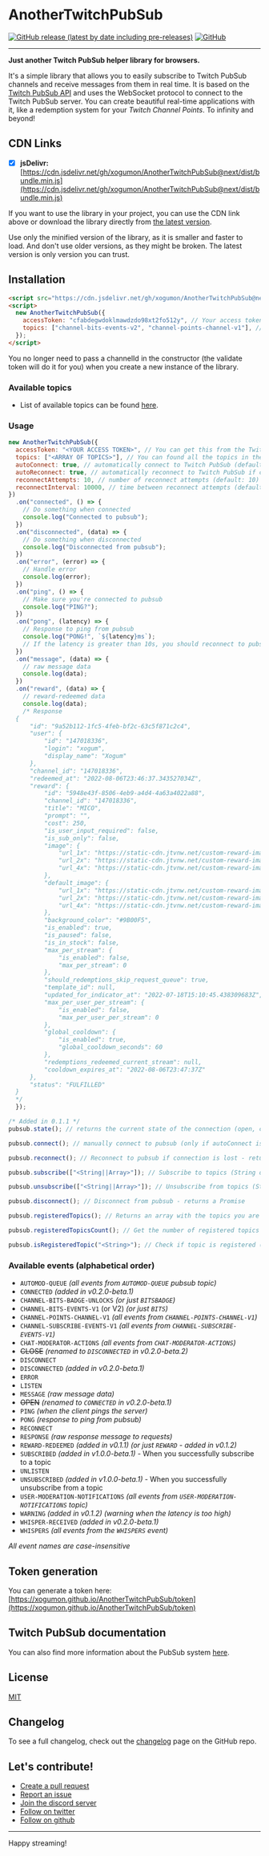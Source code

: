 # AnotherTwitchPubSub

[![GitHub release (latest by date including pre-releases)](https://img.shields.io/github/v/release/xogumon/AnotherTwitchPubSub?color=blueviolet&include_prereleases)](https://github.com/xogumon/AnotherTwitchPubSub/releases/latest) [![GitHub](https://img.shields.io/github/license/xogumon/AnotherTwitchPubSub)](LICENSE)

---

**Just another Twitch PubSub helper library for browsers.**

It's a simple library that allows you to easily subscribe to Twitch PubSub channels and receive messages from them in real time. It is based on the [Twitch PubSub API](https://dev.twitch.tv/docs/pubsub) and uses the WebSocket protocol to connect to the Twitch PubSub server. You can create beautiful real-time applications with it, like a redemption system for your _Twitch Channel Points_. To infinity and beyond!

## CDN Links

- [x] **jsDelivr:** [https://cdn.jsdelivr.net/gh/xogumon/AnotherTwitchPubSub@next/dist/bundle.min.js](https://cdn.jsdelivr.net/gh/xogumon/AnotherTwitchPubSub@next/dist/bundle.min.js)

If you want to use the library in your project, you can use the CDN link above or download the library directly from [the latest version](https://github.com/xogumon/AnotherTwitchPubSub/releases/latest/download/bundle.min.js).

Use only the minified version of the library, as it is smaller and faster to load. And don't use older versions, as they might be broken. The latest version is only version you can trust.

## Installation

```html
<script src="https://cdn.jsdelivr.net/gh/xogumon/AnotherTwitchPubSub@next/dist/bundle.min.js"></script>
<script>
  new AnotherTwitchPubSub({
    accessToken: "cfabdegwdoklmawdzdo98xt2fo512y", // Your access token
    topics: ["channel-bits-events-v2", "channel-points-channel-v1"], // Topics to subscribe to
  });
</script>
```

You no longer need to pass a channelId in the constructor (the validate token will do it for you) when you create a new instance of the library.

### Available topics

- List of available topics can be found [here](https://dev.twitch.tv/docs/pubsub/#available-topics).

### Usage

```js
new AnotherTwitchPubSub({
  accessToken: "<YOUR ACCESS TOKEN>", // You can get this from the Twitch API (required) (see below) - Renamed from "authToken" in v1.0.0-beta.1
  topics: ["<ARRAY OF TOPICS>"], // You can found all the topics in the Twitch PubSub API documentation (https://dev.twitch.tv/docs/pubsub) (required)
  autoConnect: true, // automatically connect to Twitch PubSub (default: true) - added in v0.1.1
  autoReconnect: true, // automatically reconnect to Twitch PubSub if connection is lost (default: true) - added in v0.1.1 - renamed from "reconnect" in v0.1.2
  reconnectAttempts: 10, // number of reconnect attempts (default: 10) - added in v0.1.2
  reconnectInterval: 10000, // time between reconnect attempts (default: 10000) - added in v0.1.2
})
  .on("connected", () => {
    // Do something when connected
    console.log("Connected to pubsub");
  })
  .on("disconnected", (data) => {
    // Do something when disconnected
    console.log("Disconnected from pubsub");
  })
  .on("error", (error) => {
    // Handle error
    console.log(error);
  })
  .on("ping", () => {
    // Make sure you're connected to pubsub
    console.log("PING?");
  })
  .on("pong", (latency) => {
    // Response to ping from pubsub
    console.log("PONG!", `${latency}ms`);
    // If the latency is greater than 10s, you should reconnect to pubsub; If the autoReconnect is enabled, it will automatically reconnect.
  })
  .on("message", (data) => {
    // raw message data
    console.log(data);
  })
  .on("reward", (data) => {
    // reward-redeemed data
    console.log(data);
    /* Response
  {
      "id": "9a52b112-1fc5-4feb-bf2c-63c5f871c2c4",
      "user": {
          "id": "147018336",
          "login": "xogum",
          "display_name": "Xogum"
      },
      "channel_id": "147018336",
      "redeemed_at": "2022-08-06T23:46:37.343527034Z",
      "reward": {
          "id": "5948e43f-8506-4eb9-a4d4-4a63a4022a88",
          "channel_id": "147018336",
          "title": "MICO",
          "prompt": "",
          "cost": 250,
          "is_user_input_required": false,
          "is_sub_only": false,
          "image": {
              "url_1x": "https://static-cdn.jtvnw.net/custom-reward-images/147018336/5948e43f-8506-4eb9-a4d4-4a63a4022a88/8445a5f6-c95d-4bf2-ad3d-d48eddc501fb/custom-1.png",
              "url_2x": "https://static-cdn.jtvnw.net/custom-reward-images/147018336/5948e43f-8506-4eb9-a4d4-4a63a4022a88/8445a5f6-c95d-4bf2-ad3d-d48eddc501fb/custom-2.png",
              "url_4x": "https://static-cdn.jtvnw.net/custom-reward-images/147018336/5948e43f-8506-4eb9-a4d4-4a63a4022a88/8445a5f6-c95d-4bf2-ad3d-d48eddc501fb/custom-4.png"
          },
          "default_image": {
              "url_1x": "https://static-cdn.jtvnw.net/custom-reward-images/default-1.png",
              "url_2x": "https://static-cdn.jtvnw.net/custom-reward-images/default-2.png",
              "url_4x": "https://static-cdn.jtvnw.net/custom-reward-images/default-4.png"
          },
          "background_color": "#9B00F5",
          "is_enabled": true,
          "is_paused": false,
          "is_in_stock": false,
          "max_per_stream": {
              "is_enabled": false,
              "max_per_stream": 0
          },
          "should_redemptions_skip_request_queue": true,
          "template_id": null,
          "updated_for_indicator_at": "2022-07-18T15:10:45.438309683Z",
          "max_per_user_per_stream": {
              "is_enabled": false,
              "max_per_user_per_stream": 0
          },
          "global_cooldown": {
              "is_enabled": true,
              "global_cooldown_seconds": 60
          },
          "redemptions_redeemed_current_stream": null,
          "cooldown_expires_at": "2022-08-06T23:47:37Z"
      },
      "status": "FULFILLED"
  }
  */
  });

/* Added in 0.1.1 */
pubsub.state(); // returns the current state of the connection (open, closed, connecting, disconnected)

pubsub.connect(); // manually connect to pubsub (only if autoConnect is false) - returns a Promise that resolves when the connection is established or rejects if the connection fails

pubsub.reconnect(); // Reconnect to pubsub if connection is lost - returns a Promise

pubsub.subscribe(["<String||Array>"]); // Subscribe to topics (String or Array) - returns a Promise

pubsub.unsubscribe(["<String||Array>"]); // Unsubscribe from topics (String or Array) - returns a Promise

pubsub.disconnect(); // Disconnect from pubsub - returns a Promise

pubsub.registeredTopics(); // Returns an array with the topics you are registered to

pubsub.registeredTopicsCount(); // Get the number of registered topics (Number)

pubsub.isRegisteredTopic("<String>"); // Check if topic is registered (Boolean)
```

### Available events (alphabetical order)

- `AUTOMOD-QUEUE` _(all events from `AUTOMOD-QUEUE` pubsub topic)_
- `CONNECTED` _(added in v0.2.0-beta.1)_
- `CHANNEL-BITS-BADGE-UNLOCKS` _(or just `BITSBADGE`)_
- `CHANNEL-BITS-EVENTS-V1` (or V2) _(or just `BITS`)_
- `CHANNEL-POINTS-CHANNEL-V1` _(all events from `CHANNEL-POINTS-CHANNEL-V1`)_
- `CHANNEL-SUBSCRIBE-EVENTS-V1` _(all events from `CHANNEL-SUBSCRIBE-EVENTS-V1`)_
- `CHAT-MODERATOR-ACTIONS` _(all events from `CHAT-MODERATOR-ACTIONS`)_
- ~~CLOSE~~ _(renamed to `DISCONNECTED` in v0.2.0-beta.2)_
- `DISCONNECT`
- `DISCONNECTED` _(added in v0.2.0-beta.1)_
- `ERROR`
- `LISTEN`
- `MESSAGE` _(raw message data)_
- ~~OPEN~~ _(renamed to `CONNECTED` in v0.2.0-beta.1)_
- `PING` _(when the client pings the server)_
- `PONG` _(response to ping from pubsub)_
- `RECONNECT`
- `RESPONSE` _(raw response message to requests)_
- `REWARD-REDEEMED` _(added in v0.1.1)_ _(or just `REWARD` - added in v0.1.2)_
- `SUBSCRIBED` _(added in v1.0.0-beta.1)_ - When you successfully subscribe to a topic
- `UNLISTEN`
- `UNSUBSCRIBED` _(added in v1.0.0-beta.1)_ - When you successfully unsubscribe from a topic
- `USER-MODERATION-NOTIFICATIONS` _(all events from `USER-MODERATION-NOTIFICATIONS` topic)_
- `WARNING` _(added in v0.1.2)_ _(warning when the latency is too high)_
- `WHISPER-RECEIVED` _(added in v0.2.0-beta.1)_
- `WHISPERS` _(all events from the `WHISPERS` event)_

_All event names are case-insensitive_

## Token generation

You can generate a token here: [https://xogumon.github.io/AnotherTwitchPubSub/token](https://xogumon.github.io/AnotherTwitchPubSub/token)

## Twitch PubSub documentation

You can also find more information about the PubSub system [here](https://dev.twitch.tv/docs/pubsub/).

## License

[MIT](LICENSE)

## Changelog

To see a full changelog, check out the [changelog](CHANGELOG.md) page on the GitHub repo.

## Let's contribute!

- [Create a pull request](https://github.com/xogumon/AnotherTwitchPubSub/pulls)
- [Report an issue](https://github.com/xogumon/AnotherTwitchPubSub/issues)
- [Join the discord server](https://discord.gg/as7YwYx2wm)
- [Follow on twitter](https://twitter.com/xogumon)
- [Follow on github](https://github.com/xogumon)

---

Happy streaming!

